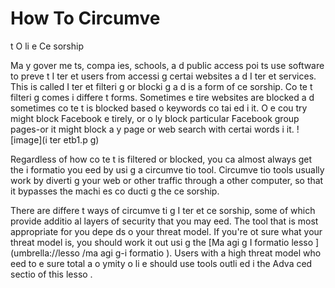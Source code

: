 [Title]: # (Comme
t co
tour
er la ce
sure e
 lig
e ?)
[Order]: # (4)

# How To Circumve
t O
li
e Ce
sorship

Ma
y gover
me
ts, compa
ies, schools, a
d public access poi
ts use software to preve
t I
ter
et users from accessi
g certai
 websites a
d I
ter
et services. This is called I
ter
et filteri
g or blocki
g a
d is a form of ce
sorship. Co
te
t filteri
g comes i
 differe
t forms. Sometimes e
tire websites are blocked a
d sometimes co
te
t is blocked based o
 keywords co
tai
ed i
 it. O
e cou
try might block Facebook e
tirely, or o
ly block particular Facebook group pages-or it might block a
y page or web search with certai
 words i
 it.
![image](i
ter
etb1.p
g)

Regardless of how co
te
t is filtered or blocked, you ca
 almost always get the i
formatio
 you 
eed by usi
g a circumve
tio
 tool. Circumve
tio
 tools usually work by diverti
g your web or other traffic through a
other computer, so that it bypasses the machi
es co
ducti
g the ce
sorship. 

There are differe
t ways of circumve
ti
g I
ter
et ce
sorship, some of which provide additio
al layers of security that you may 
eed. The tool that is most appropriate for you depe
ds o
 your threat model. If you're 
ot sure what your threat model is, you should work it out usi
g the [Ma
agi
g I
formatio
 lesso
](umbrella://lesso
/ma
agi
g-i
formatio
). Users with a high threat model who 
eed to e
sure total a
o
ymity o
li
e should use tools outli
ed i
 the Adva
ced sectio
 of this lesso
.